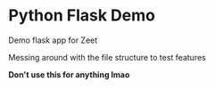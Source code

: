 # Python Flask Demo

Demo flask app for Zeet 

Messing around with the file structure to test features

**Don't use this for anything lmao**
